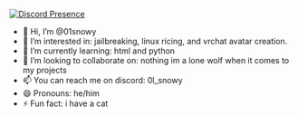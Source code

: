 [![Discord Presence](https://lanyard.cnrad.dev/api/850894487755554816)](https://discord.com/users/850894487755554816)
- 👋 Hi, I’m @01snowy
- 👀 I’m interested in: jailbreaking, linux ricing, and vrchat avatar creation.
- 🌱 I’m currently learning: html and python
- 💞️ I’m looking to collaborate on: nothing im a lone wolf when it comes to my projects
- 📫 You can reach me on discord: 0l_snowy
- 😄 Pronouns: he/him
- ⚡ Fun fact: i have a cat

<!---
01snowy/01snowy is a ✨ special ✨ repository because its `README.md` (this file) appears on your GitHub profile.
You can click the Preview link to take a look at your changes.
--->
